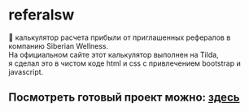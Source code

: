 # referalsw
🧮 калькулятор расчета прибыли от приглашенных рефералов в компанию Siberian Wellness. <br>
На официальном сайте этот калькулятор выполнен на Tilda, <br>
я сделал это в чистом коде html и css с привлечением bootstrap и javascript.<br>
## Посмотреть готовый проект можно: [здесь](https://swreferal.github.io)
